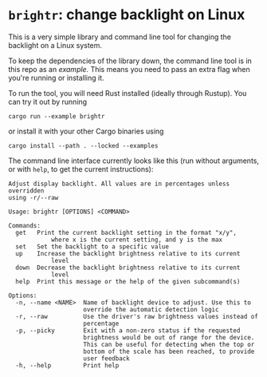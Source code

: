 # `brightr`: change backlight on Linux

This is a very simple library and command line tool for changing the backlight
on a Linux system.

To keep the dependencies of the library down, the command line tool is in this
repo as an _example._ This means you need to pass an extra flag when you're
running or installing it.

To run the tool, you will need Rust installed (ideally through Rustup). You can
try it out by running

```
cargo run --example brightr
```

or install it with your other Cargo binaries using

```
cargo install --path . --locked --examples
```

The command line interface currently looks like this (run without arguments, or
with `help`, to get the current instructions):

```
Adjust display backlight. All values are in percentages unless overridden
using -r/--raw

Usage: brightr [OPTIONS] <COMMAND>

Commands:
  get   Print the current backlight setting in the format "x/y",
            where x is the current setting, and y is the max
  set   Set the backlight to a specific value
  up    Increase the backlight brightness relative to its current
            level
  down  Decrease the backlight brightness relative to its current
            level
  help  Print this message or the help of the given subcommand(s)

Options:
  -n, --name <NAME>  Name of backlight device to adjust. Use this to
                     override the automatic detection logic
  -r, --raw          Use the driver's raw brightness values instead of
                     percentage
  -p, --picky        Exit with a non-zero status if the requested
                     brightness would be out of range for the device.
                     This can be useful for detecting when the top or
                     bottom of the scale has been reached, to provide
                     user feedback
  -h, --help         Print help
```

